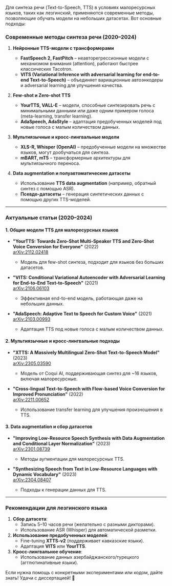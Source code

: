 Для синтеза речи (Text-to-Speech, TTS) в условиях малоресурсных языков, таких как лезгинский, применяются современные методы, позволяющие обучать модели на небольших датасетах. Вот основные подходы:  

### **Современные методы синтеза речи (2020–2024)**  
1. **Нейронные TTS-модели с трансформерами**  
   - **FastSpeech 2, FastPitch** – неавторегрессионные модели с механизмом внимания (attention), работают быстрее классических Tacotron.  
   - **VITS (Variational Inference with adversarial learning for end-to-end Text-to-Speech)** – объединяет вариационные автоэнкодеры и adversarial learning для улучшения качества.  

2. **Few-shot и Zero-shot TTS**  
   - **YourTTS, VALL-E** – модели, способные синтезировать речь с минимальными данными или даже одним примером голоса (meta-learning, transfer learning).  
   - **AdaSpeech, AdaStyle** – адаптация предобученных моделей под новые голоса с малым количеством данных.  

3. **Мультиязычные и кросс-лингвальные модели**  
   - **XLS-R, Whisper (OpenAI)** – предобученные модели на множестве языков, могут дообучаться для синтеза.  
   - **mBART, mT5** – трансформерные архитектуры для мультиязычного переноса.  

4. **Data augmentation и полуавтоматические датасеты**  
   - Использование **TTS data augmentation** (например, обратный синтез с помощью ASR).  
   - **Псевдо-датасеты** – генерация синтетических данных с помощью других TTS-моделей.  

---

### **Актуальные статьи (2020–2024)**  
#### **1. Общие модели TTS для малоресурсных языков**  
- **"YourTTS: Towards Zero-Shot Multi-Speaker TTS and Zero-Shot Voice Conversion for Everyone"** (2022)  
  [arXiv:2112.02418](https://arxiv.org/abs/2112.02418)  
  - Модель для few-shot синтеза, подходит для языков без больших датасетов.  

- **"VITS: Conditional Variational Autoencoder with Adversarial Learning for End-to-End Text-to-Speech"** (2021)  
  [arXiv:2106.06103](https://arxiv.org/abs/2106.06103)  
  - Эффективная end-to-end модель, работающая даже на небольших данных.  

- **"AdaSpeech: Adaptive Text to Speech for Custom Voice"** (2021)  
  [arXiv:2103.00993](https://arxiv.org/abs/2103.00993)  
  - Адаптация TTS под новые голоса с малым количеством данных.  

#### **2. Мультиязычные и кросс-лингвальные подходы**  
- **"XTTS: A Massively Multilingual Zero-Shot Text-to-Speech Model"** (2023)  
  [arXiv:2305.03590](https://arxiv.org/abs/2305.03590)  
  - Модель от Coqui AI, поддерживающая синтез для ~16 языков, включая малоресурсные.  

- **"Cross-lingual Text-to-Speech with Flow-based Voice Conversion for Improved Pronunciation"** (2022)  
  [arXiv:2211.00652](https://arxiv.org/abs/2211.00652)  
  - Использование transfer learning для улучшения произношения в TTS.  

#### **3. Data augmentation и сбор датасетов**  
- **"Improving Low-Resource Speech Synthesis with Data Augmentation and Conditional Layer Normalization"** (2023)  
  [arXiv:2301.08739](https://arxiv.org/abs/2301.08739)  
  - Методы аугментации для малоресурсных TTS.  

- **"Synthesizing Speech from Text in Low-Resource Languages with Dynamic Vocabulary"** (2023)  
  [arXiv:2304.08407](https://arxiv.org/abs/2304.08407)  
  - Подходы к генерации данных для TTS.  

---

### **Рекомендации для лезгинского языка**  
1. **Сбор датасета**:  
   - Запись 5–10 часов речи (желательно с разными дикторами).  
   - Использование ASR (Whisper) для автоматической разметки.  
2. **Использование предобученных моделей**:  
   - Fine-tuning **XTTS-v2** (поддерживает кавказские языки).  
   - Адаптация **VITS** или **YourTTS**.  
3. **Кросс-лингвальное обучение**:  
   - Использование данных азербайджанского/турецкого (агглютинативные языки).  

Если нужна помощь с конкретными экспериментами или кодом, дайте знать! Удачи с диссертацией! 🚀